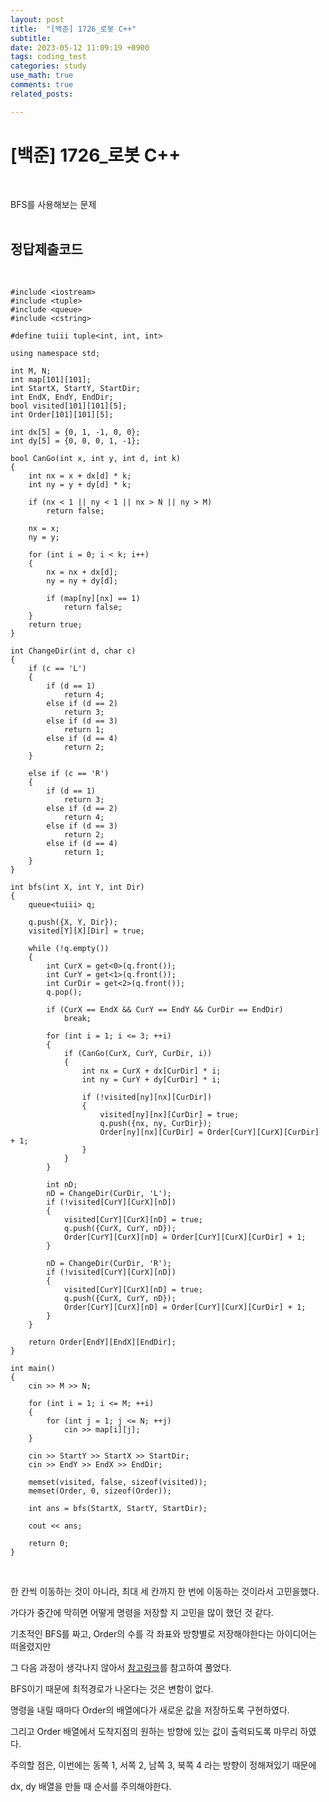 ```yaml
---
layout: post
title:  "[백준] 1726_로봇 C++"
subtitle:   
date: 2023-05-12 11:09:19 +0900
tags: coding_test
categories: study
use_math: true
comments: true
related_posts:

---
```


# [백준] 1726_로봇 C++<br/>
<br/>

BFS를 사용해보는 문제<br/>
<br/>

## 정답제출코드<br/>
<br/>

```
#include <iostream>
#include <tuple>
#include <queue>
#include <cstring>

#define tuiii tuple<int, int, int>

using namespace std;

int M, N;
int map[101][101];
int StartX, StartY, StartDir;
int EndX, EndY, EndDir;
bool visited[101][101][5];
int Order[101][101][5];

int dx[5] = {0, 1, -1, 0, 0};
int dy[5] = {0, 0, 0, 1, -1};

bool CanGo(int x, int y, int d, int k)
{
    int nx = x + dx[d] * k;
    int ny = y + dy[d] * k;
 
    if (nx < 1 || ny < 1 || nx > N || ny > M)
        return false;
 
    nx = x;
    ny = y;
 
    for (int i = 0; i < k; i++)
    {
        nx = nx + dx[d];
        ny = ny + dy[d];
 
        if (map[ny][nx] == 1)
            return false;
    }
    return true;
}

int ChangeDir(int d, char c)
{
    if (c == 'L')
    {
        if (d == 1)
            return 4;
        else if (d == 2)
            return 3;
        else if (d == 3)
            return 1;
        else if (d == 4)
            return 2;
    }

    else if (c == 'R')
    {
        if (d == 1)
            return 3;
        else if (d == 2)
            return 4;
        else if (d == 3)
            return 2;
        else if (d == 4)
            return 1;
    }
}

int bfs(int X, int Y, int Dir)
{
    queue<tuiii> q;

    q.push({X, Y, Dir});
    visited[Y][X][Dir] = true;

    while (!q.empty())
    {
        int CurX = get<0>(q.front());
        int CurY = get<1>(q.front());
        int CurDir = get<2>(q.front());
        q.pop();

        if (CurX == EndX && CurY == EndY && CurDir == EndDir)
            break;

        for (int i = 1; i <= 3; ++i)
        {
            if (CanGo(CurX, CurY, CurDir, i))
            {
                int nx = CurX + dx[CurDir] * i;
                int ny = CurY + dy[CurDir] * i;

                if (!visited[ny][nx][CurDir])
                {
                    visited[ny][nx][CurDir] = true;
                    q.push({nx, ny, CurDir});
                    Order[ny][nx][CurDir] = Order[CurY][CurX][CurDir] + 1;
                }
            }
        }

        int nD;
        nD = ChangeDir(CurDir, 'L');
        if (!visited[CurY][CurX][nD])
        {
            visited[CurY][CurX][nD] = true;
            q.push({CurX, CurY, nD});
            Order[CurY][CurX][nD] = Order[CurY][CurX][CurDir] + 1;
        }

        nD = ChangeDir(CurDir, 'R');
        if (!visited[CurY][CurX][nD])
        {
            visited[CurY][CurX][nD] = true;
            q.push({CurX, CurY, nD});
            Order[CurY][CurX][nD] = Order[CurY][CurX][CurDir] + 1;
        }
    }
    
    return Order[EndY][EndX][EndDir];
}

int main()
{
    cin >> M >> N;

    for (int i = 1; i <= M; ++i)
    {
        for (int j = 1; j <= N; ++j)
            cin >> map[i][j];
    }

    cin >> StartY >> StartX >> StartDir;
    cin >> EndY >> EndX >> EndDir;

    memset(visited, false, sizeof(visited));
    memset(Order, 0, sizeof(Order));

    int ans = bfs(StartX, StartY, StartDir);

    cout << ans;

    return 0;
}
```

<br/>

한 칸씩 이동하는 것이 아니라, 최대 세 칸까지 한 번에 이동하는 것이라서 고민을했다.<br/>

가다가 중간에 막히면 어떻게 명령을 저장할 지 고민을 많이 했던 것 같다.<br/>

기초적인 BFS를 짜고, Order의 수를 각 좌표와 방향별로 저장해야한다는 아이디어는 떠올렸지만<br/>

그 다음 과정이 생각나지 않아서 [참고링크](https://yabmoons.tistory.com/110)를 참고하여 풀었다.<br/>

BFS이기 때문에 최적경로가 나온다는 것은 변함이 없다.<br/>

명령을 내릴 때마다 Order의 배열에다가 새로운 값을 저장하도록 구현하였다.<br/>

그리고 Order 배열에서 도착지점의 원하는 방향에 있는 값이 출력되도록 마무리 하였다.<br/>

주의할 점은, 이번에는 동쪽 1, 서쪽 2, 남쪽 3, 북쪽 4 라는 방향이 정해져있기 때문에<br/>

dx, dy 배열을 만들 때 순서를 주의해야한다.<br/>